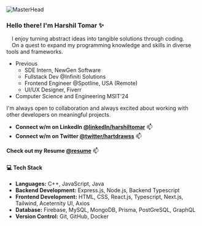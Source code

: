 ![MasterHead](https://user-images.githubusercontent.com/10498744/210012254-234538ff-d198-48aa-8964-37e6fd45d227.gif)

### Hello there! I'm Harshil Tomar ✨
  &emsp;I enjoy turning abstract ideas into tangible solutions through coding. </br>
  &emsp;On a quest to expand my programming knowledge and skills in diverse tools and frameworks.
  
 - Previous
     - SDE Intern, NewGen Software
     - Fullstack Dev @Infiniti Solutions
     - Frontend Engineer @Spotline, USA (Remote)
     - UI/UX Designer, Fiverr
 - Computer Science and Engineering MSIT'24

I'm always open to collaboration and always excited about working with other developers on meaningful projects. </br>
- **Connect w/m on **LinkedIn** [@linkedIn/harshiltomar](https://www.linkedin.com/in/harshiltomar/)** 📫
- **Connect w/m on **Twitter** [@twitter/hartdrawss](https://twitter.com/hartdrawss)** 📫


**Check out my **Resume** [@resume](https://drive.google.com/file/d/1bMrNcdIye1G0AujKtwRXzLLKXLpZoyBg/view)** 📫

#### 💻 Tech Stack

- **Languages:** C++, JavaScript, Java 
- **Backend Development:** Express.js, Node.js, Backend Typescript 
- **Frontend Development:** HTML, CSS, React.js, Typescript, Next.js, Tailwind, Aceternity UI, Axios
- **Database:** Firebase, MySQL, MongoDB, Prisma, PostGreSQL, GraphQL
- **Version Control:** Git, GitHub, Docker
